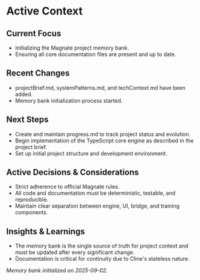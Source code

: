 # Active Context

## Current Focus

- Initializing the Magnate project memory bank.
- Ensuring all core documentation files are present and up to date.

## Recent Changes

- projectBrief.md, systemPatterns.md, and techContext.md have been added.
- Memory bank initialization process started.

## Next Steps

- Create and maintain progress.md to track project status and evolution.
- Begin implementation of the TypeScript core engine as described in the project brief.
- Set up initial project structure and development environment.

## Active Decisions & Considerations

- Strict adherence to official Magnate rules.
- All code and documentation must be deterministic, testable, and reproducible.
- Maintain clear separation between engine, UI, bridge, and training components.

## Insights & Learnings

- The memory bank is the single source of truth for project context and must be updated after every significant change.
- Documentation is critical for continuity due to Cline's stateless nature.

_Memory bank initialized on 2025-09-02._

